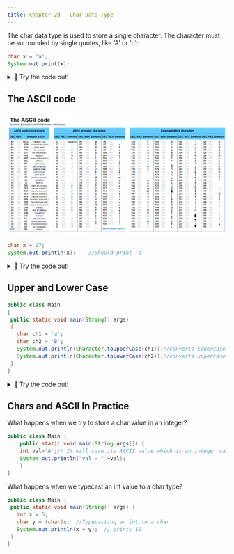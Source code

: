 ```yaml
---
title: Chapter 2d - Char Data Type
---
```


The char data type is used to store a single character. The character must be surrounded by single quotes, like 'A' or 'c':


```java
char x = 'a';    
System.out.print(x);
```

<details>
<summary>
🧪 Try the code out! 
</summary>
<iframe src="https://trinket.io/embed/java/e7f24f3e3b" width="100%" height="300" frameborder="0" marginwidth="0" marginheight="0" allowfullscreen></iframe>

</details>


## The ASCII code

![](../../static/img/2022-05-04-05-31-24.png)

```java
char x = 97;
System.out.println(x);    //Should print 'a'
```
<details>
<summary>
🧪 Try the code out! 
</summary>
<iframe src="https://trinket.io/embed/java/94390bd149" width="100%" height="200" frameborder="0" marginwidth="0" marginheight="0" allowfullscreen></iframe>

</details>


## Upper and Lower Case
```java
public class Main
{
 public static void main(String[] args) 
 {
   char ch1 = 'a';
   char ch2 = 'B';
   System.out.println(Character.toUpperCase(ch1));//converts lowercase to uppercase
   System.out.println(Character.toLowerCase(ch2));//converts uppercase to lowercase
 }
}
```


<details>
<summary>
🧪 Try the code out! 
</summary>
<iframe src="https://trinket.io/embed/java/ccf08839d2" width="100%" height="600" frameborder="0" marginwidth="0" marginheight="0" allowfullscreen></iframe>

</details>

## Chars and ASCII In Practice

What happens when we try to store a char value in an integer?
```java
public class Main {
    public static void main(String args[]) {
    int val='A';// It will save its ASCII value which is an integer value
    System.out.println("val = " +val);
    }`
} 
```

What happens when we typecast an int value to a char type?
```java
public class Main {
 public static void main(String[] args) {
   int x = 5;
   char y = (char)x;  //Typecasting an int to a char
   System.out.println(x + y);  // prints 10
 }
}
```

